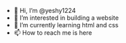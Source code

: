 - 👋 Hi, I’m @yeshy1224
- 👀 I’m interested in building a website
- 🌱 I’m currently learning html and css
- 📫 How to reach me is here

<!---
yeshy1224/yeshy1224 is a ✨ special ✨ repository because its `README.md` (this file) appears on your GitHub profile.
You can click the Preview link to take a look at your changes.
--->
